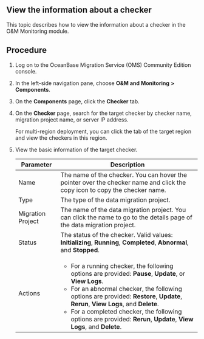 ## View the information about a checker 

This topic describes how to view the information about a checker in the O\&M Monitoring module. 

## Procedure 

1. Log on to the OceanBase Migration Service (OMS) Community Edition console.

   

2. In the left-side navigation pane, choose **O\&M and Monitoring** **\>** **Components**.

   

3. On the **Components** page, click the **Checker** tab.

   

4. On the **Checker** page, search for the target checker by checker name, migration project name, or server IP address. 

   For multi-region deployment, you can click the tab of the target region and view the checkers in this region.
   

5. View the basic information of the target checker. 

   

   |   **Parameter**   |                                                                                                                                                                                                                                           **Description**                                                                                                                                                                                                                                           |
   |-------------------|-----------------------------------------------------------------------------------------------------------------------------------------------------------------------------------------------------------------------------------------------------------------------------------------------------------------------------------------------------------------------------------------------------------------------------------------------------------------------------------------------------|
   | Name              | The name of the checker.  You can hover the pointer over the checker name and click the copy icon to copy the checker name.                                                                                                                                                                                                                                                                                                                                                         |
   | Type              | The type of the data migration project.                                                                                                                                                                                                                                                                                                                       |
   | Migration Project | The name of the data migration project. You can click the name to go to the details page of the data migration project.                                                                                                                                                                                                                                                                                                                                                                             |
   | Status            | The status of the checker. Valid values: **Initializing**, **Running**, **Completed**, **Abnormal**, and **Stopped**.                                       |
   | Actions           | <ul><li>For a running checker, the following options are provided: **Pause**, **Update**, or **View Logs**.<li>For an abnormal checker, the following options are provided: **Restore**, **Update**, **Rerun**, **View Logs**, and **Delete**. <li>For a completed checker, the following options are provided: **Rerun**, **Update**, **View Logs**, and **Delete**.  </ul>    |

   



